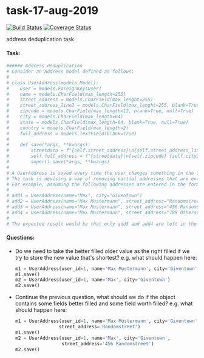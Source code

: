 # task-17-aug-2019
[![Build Status](https://travis-ci.org/ihor-nahuliak/task-17-aug-2019.svg?branch=master)](https://travis-ci.org/ihor-nahuliak/task-17-aug-2019)
[![Coverage Status](https://coveralls.io/repos/github/ihor-nahuliak/task-17-aug-2019/badge.svg?branch=master)](https://coveralls.io/github/ihor-nahuliak/task-17-aug-2019?branch=master)

address deduplication task

#### Task:

```python
###### Address deduplication
# Consider an Address model defined as follows:
#
# class UserAddress(models.Model):
#    user = models.ForeignKey(User)
#    name = models.CharField(max_length=255)
#    street_address = models.CharField(max_lenght=255)
#    street_address_line2 = models.CharField(max_lenght=255, blank=True, null=True)
#    zipcode = models.CharField(max_length=12, blank=True, null=True)
#    city = models.CharField(max_length=64)
#    state = models.CharField(max_length=64, blank=True, null=True)
#    country = models.CharField(max_length=2)
#    full_address = models.TextField(blank=True)
#    
#    def save(*args, **kwargs):
#        streetdata = f"{self.street_address}\n{self.street_address_line2}"
#        self.full_address = f"{streetdata}\n{self.zipcode} {self.city} {self.state} {self.country}"
#        super().save(*args, **kwargs)
#
# A UserAddress is saved every time the user changes something in the form, provided the form is valid.
# The task is devising a way of removing partial addresses that are entirely a subset of the current address.
# For example, assuming the following addresses are entered in the form(all belonging to the same user) in sequence:
#
# add1 = UserAddress(name="Max", city="Giventown")
# add2 = UserAddress(name="Max Mustermann", street_address="Randomstreet", city="Giventown")
# add3 = UserAddress(name="Max Mustermann", street_address="456 Randomstreet", city="Giventown")
# add4 = UserAddress(name="Max Mustermann", street_address="789 Otherstreet", city="Giventown", country="NL")
# 
# The expected result would be that only add3 and add4 are left in the DB at the end of the sequence
```

#### Questions:
* Do we need to take the better filled older value as the right filled
  if we try to store the new value that's shortest?
  e.g. what should happen here:
  ```python
  m1 = UserAddress(user_id=1, name='Max Mustermann', city='Giventown')
  m1.save()
  m2 = UserAddress(user_id=1, name='Max', city='Giventown')
  m2.save()
  ```
* Continue the previous question,
  what should we do if the object contains some fields better filled
  and some field worth filled?
  e.g. what should happen here:
  ```python
  m1 = UserAddress(user_id=1, name='Max Mustermann', city='Giventown',
                  street_address='Randomstreet')
  m1.save()
  m2 = UserAddress(user_id=1, name='Max', city='Giventown',
                   street_address='456 Randomstreet')
  m2.save()
  ```
